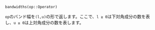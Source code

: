 ```
bandwidths(op::Operator)
```

`op`のバンド幅を`(l,u)`の形で返します。ここで、`l ≥ 0`は下対角成分の数を表し、`u ≥ 0`は上対角成分の数を表します。
